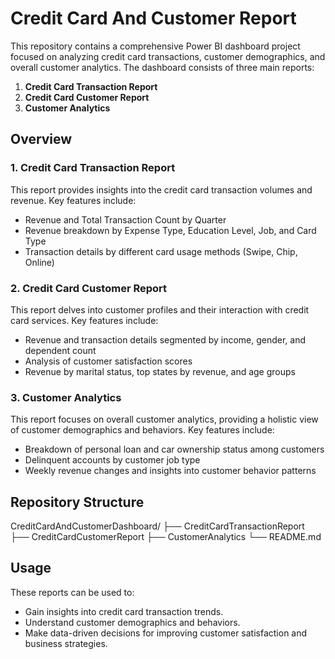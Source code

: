 # Credit Card And Customer Report

This repository contains a comprehensive Power BI dashboard project focused on analyzing credit card transactions, customer demographics, and overall customer analytics. The dashboard consists of three main reports:

1. **Credit Card Transaction Report**
2. **Credit Card Customer Report**
3. **Customer Analytics**

## Overview

### 1. Credit Card Transaction Report
This report provides insights into the credit card transaction volumes and revenue. Key features include:
- Revenue and Total Transaction Count by Quarter
- Revenue breakdown by Expense Type, Education Level, Job, and Card Type
- Transaction details by different card usage methods (Swipe, Chip, Online)

### 2. Credit Card Customer Report
This report delves into customer profiles and their interaction with credit card services. Key features include:
- Revenue and transaction details segmented by income, gender, and dependent count
- Analysis of customer satisfaction scores
- Revenue by marital status, top states by revenue, and age groups



### 3. Customer Analytics
This report focuses on overall customer analytics, providing a holistic view of customer demographics and behaviors. Key features include:
- Breakdown of personal loan and car ownership status among customers
- Delinquent accounts by customer job type
- Weekly revenue changes and insights into customer behavior patterns

## Repository Structure

CreditCardAndCustomerDashboard/
├── CreditCardTransactionReport
├── CreditCardCustomerReport
├── CustomerAnalytics
└── README.md

## Usage

These reports can be used to:

- Gain insights into credit card transaction trends.
- Understand customer demographics and behaviors.
- Make data-driven decisions for improving customer satisfaction and business strategies.


